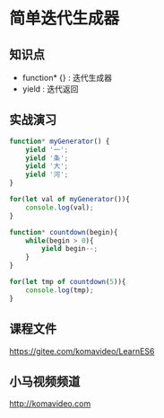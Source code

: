 简单迭代生成器
=============

## 知识点

* function* {} : 迭代生成器
* yield : 迭代返回

## 实战演习

~~~js
function* myGenerator() {
	yield '一';
	yield '条';
	yield '大';
	yield '河';
}

for(let val of myGenerator()){
	console.log(val);
}

function* countdown(begin){
	while(begin > 0){
		yield begin--;
	}
}

for(let tmp of countdown(5)){
	console.log(tmp);
}
~~~

## 课程文件

https://gitee.com/komavideo/LearnES6

## 小马视频频道

http://komavideo.com
